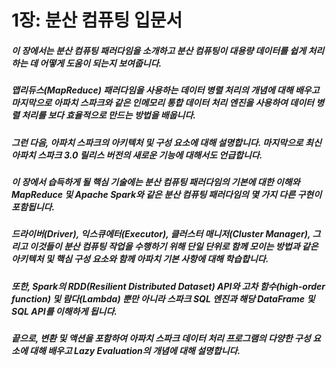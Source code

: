 # 1장: 분산 컴퓨팅 입문서

##### 이 장에서는 분산 컴퓨팅 패러다임을 소개하고 분산 컴퓨팅이 대용량 데이터를 쉽게 처리하는 데 어떻게 도움이 되는지 보여줍니다. 
##### 맵리듀스(MapReduce) 패러다임을 사용하는 데이터 병렬 처리의 개념에 대해 배우고 마지막으로 아파치 스파크와 같은 인메모리 통합 데이터 처리 엔진을 사용하여 데이터 병렬 처리를 보다 효율적으로 만드는 방법을 배웁니다.

##### 그런 다음, 아파치 스파크의 아키텍처 및 구성 요소에 대해 설명합니다. 마지막으로 최신 아파치 스파크 3.0 릴리스 버전의 새로운 기능에 대해서도 언급합니다. 
##### 이 장에서 습득하게 될 핵심 기술에는 분산 컴퓨팅 패러다임의 기본에 대한 이해와 MapReduce 및 Apache Spark와 같은 분산 컴퓨팅 패러다임의 몇 가지 다른 구현이 포함됩니다.

##### 드라이버(Driver), 익스큐에터(Executor), 클러스터 매니저(Cluster Manager), 그리고 이것들이 분산 컴퓨팅 작업을 수행하기 위해 단일 단위로 함께 모이는 방법과 같은 아키텍처 및 핵심 구성 요소와 함께 아파치 기본 사항에 대해 학습합니다.
##### 또한, Spark의 RDD(Resilient Distributed Dataset) API와 고차 함수(high-order function) 및 람다(Lambda) 뿐만 아니라 스파크 SQL 엔진과 해당 DataFrame 및 SQL API를 이해하게 됩니다.

##### 끝으로, 변환 및 액션을 포함하여 아파치 스파크 데이터 처리 프로그램의 다양한 구성 요소에 대해 배우고 Lazy Evaluation의 개념에 대해 설명합니다.

